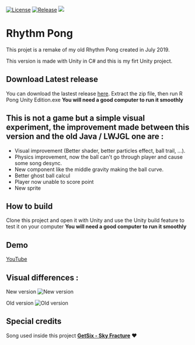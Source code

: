 [![License](https://img.shields.io/github/license/Blackoutburst/Rhythm-Pong.svg)](LICENSE)
[![Release](https://img.shields.io/github/release/Blackoutburst/Rhythm-Pong.svg)](https://github.com/Blackoutburst/Rhythm-Pong/releases)
[<img src="https://img.shields.io/badge/Webpage-Rhythm Pong-blueviolet">](https://www.blackoutburst.com/pong.html)
# Rhythm Pong

This projet is a remake of my old Rhythm Pong created in July 2019.

This version is made with Unity in C# and this is my firt Unity project.

## Download Latest release
You can download the lastest release [here](https://github.com/Blackoutburst/Rhythm-Pong/releases/download/v1.0.0/Rhythm.Pong.zip). Extract the zip file, then run R Pong Unity Edition.exe **You will need a good computer to run it smoothly**

## This is not a game but a simple visual experiment, the improvement made between this version and the old Java / LWJGL one are :
- Visual improvement (Better shader, better particles effect, ball trail, ...).
- Physics improvement, now the ball can't go through player and cause some song desync.
- New component like the middle gravity making the ball curve.
- Better ghost ball calcul
- Player now unable to score point
- New sprite

## How to build
Clone this project and open it with Unity and use the Unity build feature to test it on your computer
**You will need a good computer to run it smoothly**

## Demo
[YouTube](https://www.youtube.com/watch?v=q3KTWuEAKY0)

## Visual differences :
New version
![New version](/new.png)

Old version
![Old version](/old.png)

## Special credits
Song used inside this project **[GetSix - Sky Fracture](https://soundcloud.com/getsixofficial/sets/sky-fracture)** :heart:
